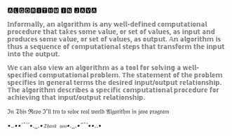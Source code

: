 🅰🅻🅶🅾🆁🅸🆃🅷🅼 🅸🅽 🅹🅰🆅🅰


𝕀𝕟𝕗𝕠𝕣𝕞𝕒𝕝𝕝𝕪, 𝕒𝕟 𝕒𝕝𝕘𝕠𝕣𝕚𝕥𝕙𝕞 𝕚𝕤 𝕒𝕟𝕪 𝕨𝕖𝕝𝕝-𝕕𝕖𝕗𝕚𝕟𝕖𝕕 𝕔𝕠𝕞𝕡𝕦𝕥𝕒𝕥𝕚𝕠𝕟𝕒𝕝 𝕡𝕣𝕠𝕔𝕖𝕕𝕦𝕣𝕖 𝕥𝕙𝕒𝕥 𝕥𝕒𝕜𝕖𝕤
𝕤𝕠𝕞𝕖 𝕧𝕒𝕝𝕦𝕖, 𝕠𝕣 𝕤𝕖𝕥 𝕠𝕗 𝕧𝕒𝕝𝕦𝕖𝕤, 𝕒𝕤 𝕚𝕟𝕡𝕦𝕥 𝕒𝕟𝕕 𝕡𝕣𝕠𝕕𝕦𝕔𝕖𝕤 𝕤𝕠𝕞𝕖 𝕧𝕒𝕝𝕦𝕖, 𝕠𝕣 𝕤𝕖𝕥 𝕠𝕗 𝕧𝕒𝕝𝕦𝕖𝕤, 𝕒𝕤
𝕠𝕦𝕥𝕡𝕦𝕥. 𝔸𝕟 𝕒𝕝𝕘𝕠𝕣𝕚𝕥𝕙𝕞 𝕚𝕤 𝕥𝕙𝕦𝕤 𝕒 𝕤𝕖𝕢𝕦𝕖𝕟𝕔𝕖 𝕠𝕗 𝕔𝕠𝕞𝕡𝕦𝕥𝕒𝕥𝕚𝕠𝕟𝕒𝕝 𝕤𝕥𝕖𝕡𝕤 𝕥𝕙𝕒𝕥 𝕥𝕣𝕒𝕟𝕤𝕗𝕠𝕣𝕞 𝕥𝕙𝕖
𝕚𝕟𝕡𝕦𝕥 𝕚𝕟𝕥𝕠 𝕥𝕙𝕖 𝕠𝕦𝕥𝕡𝕦𝕥.

𝕎𝕖 𝕔𝕒𝕟 𝕒𝕝𝕤𝕠 𝕧𝕚𝕖𝕨 𝕒𝕟 𝕒𝕝𝕘𝕠𝕣𝕚𝕥𝕙𝕞 𝕒𝕤 𝕒 𝕥𝕠𝕠𝕝 𝕗𝕠𝕣 𝕤𝕠𝕝𝕧𝕚𝕟𝕘 𝕒 𝕨𝕖𝕝𝕝-𝕤𝕡𝕖𝕔𝕚𝕗𝕚𝕖𝕕 𝕔𝕠𝕞𝕡𝕦𝕥𝕒𝕥𝕚𝕠𝕟𝕒𝕝
𝕡𝕣𝕠𝕓𝕝𝕖𝕞. 𝕋𝕙𝕖 𝕤𝕥𝕒𝕥𝕖𝕞𝕖𝕟𝕥 𝕠𝕗 𝕥𝕙𝕖 𝕡𝕣𝕠𝕓𝕝𝕖𝕞 𝕤𝕡𝕖𝕔𝕚𝕗𝕚𝕖𝕤 𝕚𝕟 𝕘𝕖𝕟𝕖𝕣𝕒𝕝 𝕥𝕖𝕣𝕞𝕤 𝕥𝕙𝕖 𝕕𝕖𝕤𝕚𝕣𝕖𝕕
𝕚𝕟𝕡𝕦𝕥/𝕠𝕦𝕥𝕡𝕦𝕥 𝕣𝕖𝕝𝕒𝕥𝕚𝕠𝕟𝕤𝕙𝕚𝕡. 𝕋𝕙𝕖 𝕒𝕝𝕘𝕠𝕣𝕚𝕥𝕙𝕞 𝕕𝕖𝕤𝕔𝕣𝕚𝕓𝕖𝕤 𝕒 𝕤𝕡𝕖𝕔𝕚𝕗𝕚𝕔 𝕔𝕠𝕞𝕡𝕦𝕥𝕒𝕥𝕚𝕠𝕟𝕒𝕝 𝕡𝕣𝕠𝕔𝕖𝕕𝕦𝕣𝕖
𝕗𝕠𝕣 𝕒𝕔𝕙𝕚𝕖𝕧𝕚𝕟𝕘 𝕥𝕙𝕒𝕥 𝕚𝕟𝕡𝕦𝕥/𝕠𝕦𝕥𝕡𝕦𝕥 𝕣𝕖𝕝𝕒𝕥𝕚𝕠𝕟𝕤𝕙𝕚𝕡.


ℑ𝔫 𝔗𝔥𝔦𝔰 ℜ𝔢𝔭𝔬 ℑ'𝔩𝔩 𝔱𝔯𝔶 𝔱𝔬 𝔰𝔬𝔩𝔳𝔢 𝔯𝔢𝔞𝔩 𝔴𝔬𝔯𝔩𝔡 𝔄𝔩𝔤𝔬𝔯𝔦𝔱𝔥𝔪 𝔦𝔫 𝔧𝔞𝔳𝔞 𝔭𝔯𝔬𝔤𝔯𝔞𝔪

•._.••´¯``•.¸¸.•` 𝔗𝔥𝔞𝔫𝔨 𝔶𝔬𝔲 `•.¸¸.•´´¯`••._.•

